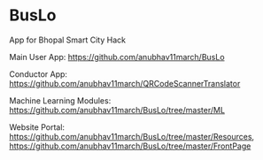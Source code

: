 # BusLo
App for Bhopal Smart City Hack

Main User App: https://github.com/anubhav11march/BusLo

Conductor App: https://github.com/anubhav11march/QRCodeScannerTranslator

Machine Learning Modules: https://github.com/anubhav11march/BusLo/tree/master/ML

Website Portal: https://github.com/anubhav11march/BusLo/tree/master/Resources, https://github.com/anubhav11march/BusLo/tree/master/FrontPage
